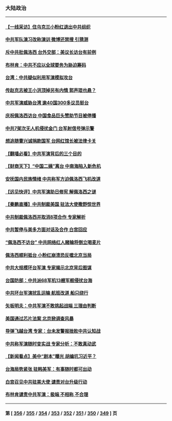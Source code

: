 ### 大陆政治
---
#### [【一线采访】住乌克兰小粉红退出中共组织](../../pages/ncid277/n13797083.md) 
#### [中共军队演习改称演训 微博还禁搜 引猜测](../../pages/ncid277/n13796975.md) 
#### [斥中共批佩洛西 台外交部：美议长访台有前例](../../pages/ncid277/n13797008.md) 
#### [布林肯：中共不应以全球要务为胁迫筹码](../../pages/ncid277/n13797041.md) 
#### [台湾：中共疑似利用军演模拟攻台](../../pages/ncid277/n13797052.md) 
#### [传赵克志被王小洪顶掉另有内情 郭声琨也悬？](../../pages/ncid277/n13797042.md) 
#### [中共军演威胁台湾 逾40国300多议员挺台](../../pages/ncid277/n13796826.md) 
#### [庆祝佩洛西访台 中国食品巨头赞助节目被停播](../../pages/ncid277/n13796995.md) 
#### [中共7架次无人机侵扰金门 台军射信号弹示警](../../pages/ncid277/n13796772.md) 
#### [想追随曹兴诚捐款国军 台网红馆长被法律卡关](../../pages/ncid277/n13796722.md) 
#### [【翻墙必看】中共军演背后的三个目的](../../pages/ncid277/n13796765.md) 
#### [【财商天下】“中国二姨”离台 中南海陷入新危机](../../pages/ncid277/n13796698.md) 
#### [安抚国内民族情绪 中共称军方迫佩洛西飞机改道](../../pages/ncid277/n13796600.md) 
#### [【远见快评】中共军演助日修宪 解佩洛西之谜](../../pages/ncid277/n13796695.md) 
#### [【秦鹏直播】中共制裁美国 驻法大使撒野惊世界](../../pages/ncid277/n13796673.md) 
#### [中共制裁佩洛西并取消8项合作 专家解析](../../pages/ncid277/n13796508.md) 
#### [中共暂停与美多方面对话及合作 白宫回应](../../pages/ncid277/n13796660.md) 
#### [“佩洛西不访台” 中共网络红人赌输将倒立喝麦片](../../pages/ncid277/n13796636.md) 
#### [佩洛西顺利抵台 小粉红崩溃恐反噬北京当局](../../pages/ncid277/n13796449.md) 
#### [中共大规模环台军演 专家揭示北京背后图谋](../../pages/ncid277/n13796523.md) 
#### [台国防部：中共派68军机13艘军舰侵扰台海](../../pages/ncid277/n13796455.md) 
#### [中共环台军演扰乱运输 航班改道 船只绕行](../../pages/ncid277/n13796504.md) 
#### [矢板明夫：中共军演不敢挑起战端 三理由判断](../../pages/ncid277/n13796199.md) 
#### [美国通过芯片法案 北京掀调查风暴](../../pages/ncid277/n13796506.md) 
#### [导弹飞越台湾 专家：台未发警报挫败中共认知战](../../pages/ncid277/n13796119.md) 
#### [中共称军演随时变实战 专家分析：不敢真动武](../../pages/ncid277/n13796365.md) 
#### [【新闻看点】美中“剧本”曝光 胡编坑习近平？](../../pages/ncid277/n13795860.md) 
#### [台海局势紧张 驻韩美军：有事随时都可出动](../../pages/ncid277/n13796391.md) 
#### [白宫召见中共驻美大使 谴责对台升级行动](../../pages/ncid277/n13796385.md) 
#### [布林肯谴责中共军演：极端 不相称 不合理](../../pages/ncid277/n13796366.md) 

---
#### 第 [ [356](./356.md) / [355](./355.md) / [354](./354.md) / [353](./353.md) / [352](./352.md) / [351](./351.md) / [350](./350.md) / [349](./349.md) ] 页
